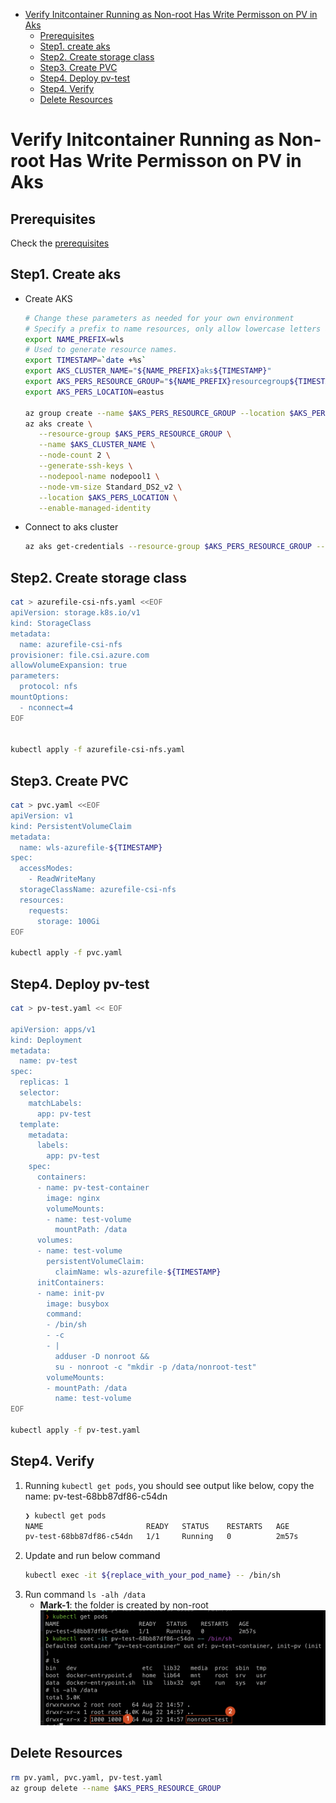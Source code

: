 - [Verify Initcontainer Running as Non-root Has Write Permisson on PV in Aks](#verify-initcontainer-running-as-non-root-has-write-permisson-on-pv-in-aks)
  * [Prerequisites](#prerequisites)
  * [Step1. create aks](#step1-create-aks)
  * [Step2. Create storage class](#step2-create-storage-class)
  * [Step3. Create PVC](#step3-create-pvc)
  * [Step4. Deploy pv-test](#step4-deploy-pv-test)
  * [Step4. Verify](#step4-verify)
  * [Delete Resources](#delete-resources)

# Verify Initcontainer Running as Non-root Has Write Permisson on PV in Aks

## Prerequisites

Check the [prerequisites](https://oracle.github.io/weblogic-kubernetes-operator/samples/azure-kubernetes-service/domain-on-pv/#prerequisites "prerequisites")

## Step1. Create aks

- Create AKS 
    ```bash
    # Change these parameters as needed for your own environment
    # Specify a prefix to name resources, only allow lowercase letters and numbers, between 1 and 7 characters
    export NAME_PREFIX=wls
    # Used to generate resource names.
    export TIMESTAMP=`date +%s`
    export AKS_CLUSTER_NAME="${NAME_PREFIX}aks${TIMESTAMP}"
    export AKS_PERS_RESOURCE_GROUP="${NAME_PREFIX}resourcegroup${TIMESTAMP}"
    export AKS_PERS_LOCATION=eastus
    
    az group create --name $AKS_PERS_RESOURCE_GROUP --location $AKS_PERS_LOCATION
    az aks create \
       --resource-group $AKS_PERS_RESOURCE_GROUP \
       --name $AKS_CLUSTER_NAME \
       --node-count 2 \
       --generate-ssh-keys \
       --nodepool-name nodepool1 \
       --node-vm-size Standard_DS2_v2 \
       --location $AKS_PERS_LOCATION \
       --enable-managed-identity
    
    ```

- Connect to aks cluster
    ```bash
    az aks get-credentials --resource-group $AKS_PERS_RESOURCE_GROUP --name $AKS_CLUSTER_NAME
    ```

## Step2. Create storage class

```bash
cat > azurefile-csi-nfs.yaml <<EOF
apiVersion: storage.k8s.io/v1
kind: StorageClass
metadata:
  name: azurefile-csi-nfs
provisioner: file.csi.azure.com
allowVolumeExpansion: true
parameters:
  protocol: nfs
mountOptions:
  - nconnect=4
EOF


kubectl apply -f azurefile-csi-nfs.yaml
```


## Step3. Create PVC

```bash
cat > pvc.yaml <<EOF
apiVersion: v1
kind: PersistentVolumeClaim
metadata:
  name: wls-azurefile-${TIMESTAMP}
spec:
  accessModes:
    - ReadWriteMany
  storageClassName: azurefile-csi-nfs
  resources:
    requests:
      storage: 100Gi
EOF

kubectl apply -f pvc.yaml

```

## Step4. Deploy pv-test

```bash
cat > pv-test.yaml << EOF

apiVersion: apps/v1
kind: Deployment
metadata:
  name: pv-test
spec:
  replicas: 1
  selector:
    matchLabels:
      app: pv-test
  template:
    metadata:
      labels:
        app: pv-test
    spec:
      containers:
      - name: pv-test-container
        image: nginx
        volumeMounts:
        - name: test-volume
          mountPath: /data
      volumes:
      - name: test-volume
        persistentVolumeClaim:
          claimName: wls-azurefile-${TIMESTAMP}
      initContainers:
      - name: init-pv
        image: busybox
        command:
        - /bin/sh
        - -c
        - |
          adduser -D nonroot && 
          su - nonroot -c "mkdir -p /data/nonroot-test"
        volumeMounts:
        - mountPath: /data
          name: test-volume
EOF

kubectl apply -f pv-test.yaml


```


## Step4. Verify

1.  Running `kubectl get pods`, you should see output like below, copy the name: pv-test-68bb87df86-c54dn
    ```bash
    ❯ kubectl get pods
    NAME                       READY   STATUS    RESTARTS   AGE
    pv-test-68bb87df86-c54dn   1/1     Running   0          2m57s
    ```
2.  Update and run below command
    ```bash
    kubectl exec -it ${replace_with_your_pod_name} -- /bin/sh

    ```
3.  Run command `ls -alh /data`
    -   **Mark-1**: the folder is created by non-root
    ![](../Resources/Weblogic/image_2Gqg8eSO6u.png)


## Delete Resources

```bash
rm pv.yaml, pvc.yaml, pv-test.yaml
az group delete --name $AKS_PERS_RESOURCE_GROUP

```
